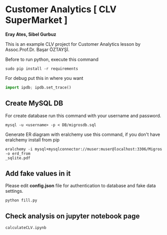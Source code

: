 # Customer Analytics [ CLV SuperMarket ]

__Eray Ates, Sibel Gurbuz__

This is an example CLV project for Customer Analytics lesson by Assoc.Prof.Dr. Başar ÖZTAYŞİ.

Before to run python, execute this command
```shell
sudo pip install -r requirements
```

For debug put this in where you want
```python
import ipdb; ipdb.set_trace()
```

## Create MySQL DB

For create database run this command with your username and password.
```shell
mysql -u <username> -p < DB/migrosdb.sql
```

Generate ER diagram with eralchemy use this command, if you don't have eralchemy install from pip
```shell
eralchemy -i mysql+mysqlconnector://muser:muser@localhost:3306/Migros -o erd_from
_sqlite.pdf
```

## Add fake values in it

Please edit __config.json__ file for authentication to database and fake data settings.

```shell
python fill.py
```

## Check analysis on jupyter notebook page
```shell
calculateCLV.ipynb
```